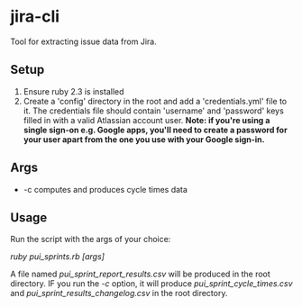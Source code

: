 # jira-cli
Tool for extracting issue data from Jira.

## Setup
1) Ensure ruby 2.3 is installed
2) Create a 'config' directory in the root and add a 'credentials.yml' file to it. The credentials file should contain 'username' and 'password' keys filled in with a valid Atlassian account user. **Note: if you're using a single sign-on e.g. Google apps, you'll need to create a password for your user apart from the one you use with your Google sign-in.**

## Args
- -c computes and produces cycle times data

## Usage
Run the script with the args of your choice:

*ruby pui_sprints.rb [args]*

A file named *pui_sprint_report_results.csv* will be produced in the root directory. IF you run the *-c* option, it will produce *pui_sprint_cycle_times.csv* and *pui_sprint_results_changelog.csv* in the root directory.
